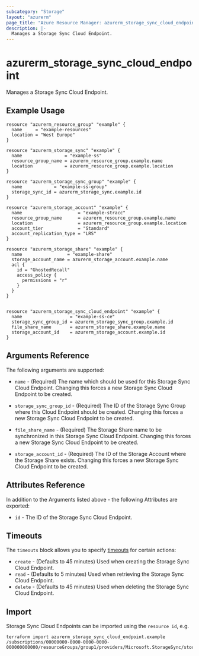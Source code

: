 ```yaml
---
subcategory: "Storage"
layout: "azurerm"
page_title: "Azure Resource Manager: azurerm_storage_sync_cloud_endpoint"
description: |-
  Manages a Storage Sync Cloud Endpoint.
---
```


# azurerm_storage_sync_cloud_endpoint

Manages a Storage Sync Cloud Endpoint.

## Example Usage

```hcl
resource "azurerm_resource_group" "example" {
  name     = "example-resources"
  location = "West Europe"
}

resource "azurerm_storage_sync" "example" {
  name                = "example-ss"
  resource_group_name = azurerm_resource_group.example.name
  location            = azurerm_resource_group.example.location
}

resource "azurerm_storage_sync_group" "example" {
  name            = "example-ss-group"
  storage_sync_id = azurerm_storage_sync.example.id
}

resource "azurerm_storage_account" "example" {
  name                     = "example-stracc"
  resource_group_name      = azurerm_resource_group.example.name
  location                 = azurerm_resource_group.example.location
  account_tier             = "Standard"
  account_replication_type = "LRS"
}

resource "azurerm_storage_share" "example" {
  name                 = "example-share"
  storage_account_name = azurerm_storage_account.example.name
  acl {
    id = "GhostedRecall"
    access_policy {
      permissions = "r"
    }
  }
}


resource "azurerm_storage_sync_cloud_endpoint" "example" {
  name                  = "example-ss-ce"
  storage_sync_group_id = azurerm_storage_sync_group.example.id
  file_share_name       = azurerm_storage_share.example.name
  storage_account_id    = azurerm_storage_account.example.id
}
```

## Arguments Reference

The following arguments are supported:

* `name` - (Required) The name which should be used for this Storage Sync Cloud Endpoint. Changing this forces a new Storage Sync Cloud Endpoint to be created.

* `storage_sync_group_id` - (Required) The ID of the Storage Sync Group where this Cloud Endpoint should be created. Changing this forces a new Storage Sync Cloud Endpoint to be created.

* `file_share_name` - (Required) The Storage Share name to be synchronized in this Storage Sync Cloud Endpoint. Changing this forces a new Storage Sync Cloud Endpoint to be created.

* `storage_account_id` - (Required) The ID of the Storage Account where the Storage Share exists. Changing this forces a new Storage Sync Cloud Endpoint to be created.



## Attributes Reference

In addition to the Arguments listed above - the following Attributes are exported: 

* `id` - The ID of the Storage Sync Cloud Endpoint.

## Timeouts

The `timeouts` block allows you to specify [timeouts](https://www.terraform.io/docs/configuration/resources.html#timeouts) for certain actions:

* `create` - (Defaults to 45 minutes) Used when creating the Storage Sync Cloud Endpoint.
* `read` - (Defaults to 5 minutes) Used when retrieving the Storage Sync Cloud Endpoint.
* `delete` - (Defaults to 45 minutes) Used when deleting the Storage Sync Cloud Endpoint.

## Import

Storage Sync Cloud Endpoints can be imported using the `resource id`, e.g.

```shell
terraform import azurerm_storage_sync_cloud_endpoint.example /subscriptions/00000000-0000-0000-0000-000000000000/resourceGroups/group1/providers/Microsoft.StorageSync/storageSyncServices/sync1/syncGroups/syncgroup1/cloudEndpoints/cloudEndpoint1
```
